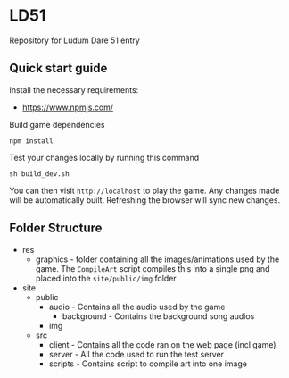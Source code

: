 # LD51

Repository for Ludum Dare 51 entry

## Quick start guide

Install the necessary requirements:

* https://www.npmjs.com/

Build game dependencies

```
npm install
```

Test your changes locally by running this command

```
sh build_dev.sh
```

You can then visit `http://localhost` to play the game. Any changes made will be automatically built. Refreshing the browser will sync new changes.

## Folder Structure

* res
    * graphics - folder containing all the images/animations used by the game. The `CompileArt` script compiles this into a single png and placed into the `site/public/img` folder
* site
    * public
        * audio - Contains all the audio used by the game
            * background - Contains the background song audios
        * img
    * src
        * client - Contains all the code ran on the web page (incl game)
        * server - All the code used to run the test server
        * scripts - Contains script to compile art into one image

